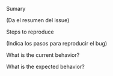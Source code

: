 Sumary

(Da el resumen del issue)

Steps to reproduce

(Indica los pasos para reproducir el bug)

What is the current behavior?

What is the expected behavior?
